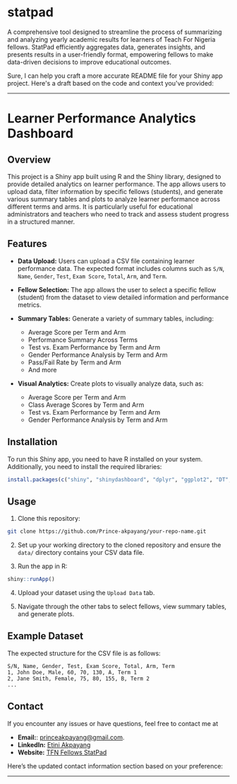 # statpad
A comprehensive tool designed to streamline the process of summarizing and analyzing yearly academic results for learners of Teach For Nigeria fellows. StatPad efficiently aggregates data, generates insights, and presents results in a user-friendly format, empowering fellows to make data-driven decisions to improve educational outcomes.


Sure, I can help you craft a more accurate README file for your Shiny app project. Here's a draft based on the code and context you've provided:

---

# Learner Performance Analytics Dashboard

## Overview

This project is a Shiny app built using R and the Shiny library, designed to provide detailed analytics on learner performance. The app allows users to upload data, filter information by specific fellows (students), and generate various summary tables and plots to analyze learner performance across different terms and arms. It is particularly useful for educational administrators and teachers who need to track and assess student progress in a structured manner.

## Features

- **Data Upload:** Users can upload a CSV file containing learner performance data. The expected format includes columns such as `S/N`, `Name`, `Gender`, `Test`, `Exam Score`, `Total`, `Arm`, and `Term`.
  
- **Fellow Selection:** The app allows the user to select a specific fellow (student) from the dataset to view detailed information and performance metrics.
  
- **Summary Tables:** Generate a variety of summary tables, including:
  - Average Score per Term and Arm
  - Performance Summary Across Terms
  - Test vs. Exam Performance by Term and Arm
  - Gender Performance Analysis by Term and Arm
  - Pass/Fail Rate by Term and Arm
  - And more

- **Visual Analytics:** Create plots to visually analyze data, such as:
  - Average Score per Term and Arm
  - Class Average Scores by Term and Arm
  - Test vs. Exam Performance by Term and Arm
  - Gender Performance Analysis by Term and Arm

## Installation

To run this Shiny app, you need to have R installed on your system. Additionally, you need to install the required libraries:

```R
install.packages(c("shiny", "shinydashboard", "dplyr", "ggplot2", "DT", "tidyverse", "shinyBS"))
```

## Usage

1. Clone this repository:

```bash
git clone https://github.com/Prince-akpayang/your-repo-name.git
```

2. Set up your working directory to the cloned repository and ensure the `data/` directory contains your CSV data file.

3. Run the app in R:

```R
shiny::runApp()
```

4. Upload your dataset using the `Upload Data` tab.

5. Navigate through the other tabs to select fellows, view summary tables, and generate plots.

## Example Dataset

The expected structure for the CSV file is as follows:

```plaintext
S/N, Name, Gender, Test, Exam Score, Total, Arm, Term
1, John Doe, Male, 60, 70, 130, A, Term 1
2, Jane Smith, Female, 75, 80, 155, B, Term 2
...
```

## Contact

If you encounter any issues or have questions, feel free to contact me at 
- **Email:**: [princeakpayang@gmail.com](mailto:princeakpayang@gmail.com).
- **LinkedIn:** [Etini Akpayang](https://www.linkedin.com/in/etini-akpayang/)
- **Website:** [TFN Fellows StatPad](https://sloneo-etini-akpayang.shinyapps.io/TFN_FELLOWS_STATPAD/)


Here’s the updated contact information section based on your preference:

---
